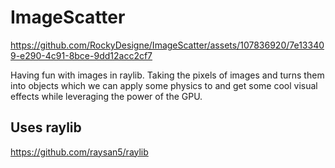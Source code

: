 # ImageScatter

https://github.com/RockyDesigne/ImageScatter/assets/107836920/7e133409-e290-4c91-8bce-9dd12acc2cf7

Having fun with images in raylib.
Taking the pixels of images and turns them into objects which we can apply some physics to and get some cool visual effects while leveraging the power of the GPU.
## Uses raylib
https://github.com/raysan5/raylib
